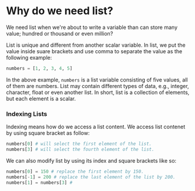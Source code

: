# Why do we need list?

We need list when we're about to write a variable than can store many value; hundred or thousand or even million?

List is unique and different from another scalar variable. In list, we put the value inside suare brackets and use comma to separate the value as the following example:

```python
numbers = [1, 2, 3, 4, 5]
```

In the above example, ```numbers``` is a list variable consisting of five values, all of them are numbers. List may contain different types of data, e.g., integer, character, float or even another list. In short, list is a collection of elements, but each element is a scalar. 

### Indexing Lists
Indexing means how do we access a list content. We access list contenet by using square bracket as follow:
```python
numbers[0] # will select the first element of the list.
numbers[3] # will select the fourth element of the list.
```
We can also modify list by using its index and square brackets like so:
```python
numbers[0] = 150 # replace the first element by 150.
numbers[-1] = 200 # replace the last element of the list by 200.
numbers[1] = numbers[3] #
```
